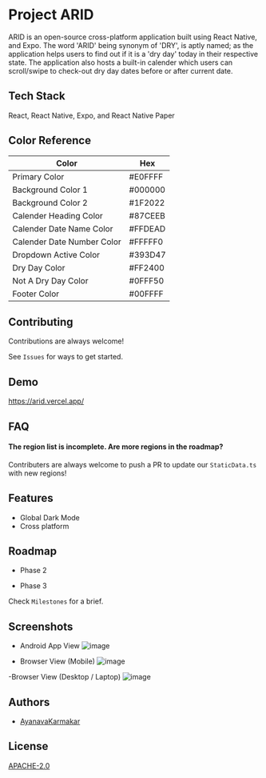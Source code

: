 # Project ARID

ARID is an open-source cross-platform application built using React Native, and Expo. The word 'ARID' being synonym of 'DRY', is aptly named; as the application helps users to find out if it is a 'dry day' today in their respective state. The application also hosts a built-in calender which users can scroll/swipe to check-out dry day dates before or after current date.

## Tech Stack

React, React Native, Expo, and React Native Paper

## Color Reference

| Color                      | Hex     |
| -------------------------- | ------- |
| Primary Color              | #E0FFFF |
| Background Color 1         | #000000 |
| Background Color 2         | #1F2022 |
| Calender Heading Color     | #87CEEB |
| Calender Date Name Color   | #FFDEAD |
| Calender Date Number Color | #FFFFF0 |
| Dropdown Active Color      | #393D47 |
| Dry Day Color              | #FF2400 |
| Not A Dry Day Color        | #0FFF50 |
| Footer Color               | #00FFFF |

## Contributing

Contributions are always welcome!

See `Issues` for ways to get started.

## Demo

https://arid.vercel.app/

## FAQ

#### The region list is incomplete. Are more regions in the roadmap?

Contributers are always welcome to push a PR to update our `StaticData.ts` with new regions!

## Features

- Global Dark Mode
- Cross platform

## Roadmap

- Phase 2

- Phase 3

Check `Milestones` for a brief.

## Screenshots

- Android App View
![image](https://user-images.githubusercontent.com/89210438/194716396-50bf3bb5-3c81-4873-b267-620c34cfa9d0.png)

- Browser View (Mobile)
![image](https://user-images.githubusercontent.com/89210438/194716423-b8c36c6a-e310-4ddb-b6de-d9b98895977e.png)

-Browser View (Desktop / Laptop)
![image](https://user-images.githubusercontent.com/89210438/194716458-13254bf5-9b73-4fec-825f-09cd1c2792ec.png)

## Authors

- [AyanavaKarmakar](https://github.com/AyanavaKarmakar)

## License

[APACHE-2.0](https://choosealicense.com/licenses/apache-2.0/)
